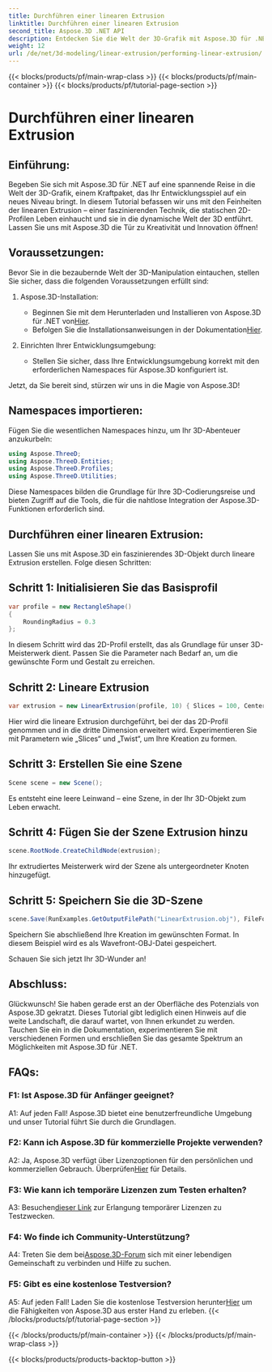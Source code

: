 ```yaml
---
title: Durchführen einer linearen Extrusion
linktitle: Durchführen einer linearen Extrusion
second_title: Aspose.3D .NET API
description: Entdecken Sie die Welt der 3D-Grafik mit Aspose.3D für .NET. Durchführen der linearen Extrusion in dieser Schritt-für-Schritt-Anleitung.
weight: 12
url: /de/net/3d-modeling/linear-extrusion/performing-linear-extrusion/
---
```


{{< blocks/products/pf/main-wrap-class >}}
{{< blocks/products/pf/main-container >}}
{{< blocks/products/pf/tutorial-page-section >}}

# Durchführen einer linearen Extrusion

## Einführung:

Begeben Sie sich mit Aspose.3D für .NET auf eine spannende Reise in die Welt der 3D-Grafik, einem Kraftpaket, das Ihr Entwicklungsspiel auf ein neues Niveau bringt. In diesem Tutorial befassen wir uns mit den Feinheiten der linearen Extrusion – einer faszinierenden Technik, die statischen 2D-Profilen Leben einhaucht und sie in die dynamische Welt der 3D entführt. Lassen Sie uns mit Aspose.3D die Tür zu Kreativität und Innovation öffnen!

## Voraussetzungen:

Bevor Sie in die bezaubernde Welt der 3D-Manipulation eintauchen, stellen Sie sicher, dass die folgenden Voraussetzungen erfüllt sind:

1. Aspose.3D-Installation:
   -  Beginnen Sie mit dem Herunterladen und Installieren von Aspose.3D für .NET von[Hier](https://releases.aspose.com/3d/net/).
   -  Befolgen Sie die Installationsanweisungen in der Dokumentation[Hier](https://reference.aspose.com/3d/net/).

2. Einrichten Ihrer Entwicklungsumgebung:
   - Stellen Sie sicher, dass Ihre Entwicklungsumgebung korrekt mit den erforderlichen Namespaces für Aspose.3D konfiguriert ist.

Jetzt, da Sie bereit sind, stürzen wir uns in die Magie von Aspose.3D!

## Namespaces importieren:

Fügen Sie die wesentlichen Namespaces hinzu, um Ihr 3D-Abenteuer anzukurbeln:

```csharp
using Aspose.ThreeD;
using Aspose.ThreeD.Entities;
using Aspose.ThreeD.Profiles;
using Aspose.ThreeD.Utilities;
```

Diese Namespaces bilden die Grundlage für Ihre 3D-Codierungsreise und bieten Zugriff auf die Tools, die für die nahtlose Integration der Aspose.3D-Funktionen erforderlich sind.

## Durchführen einer linearen Extrusion:

Lassen Sie uns mit Aspose.3D ein faszinierendes 3D-Objekt durch lineare Extrusion erstellen. Folge diesen Schritten:

## Schritt 1: Initialisieren Sie das Basisprofil
```csharp
var profile = new RectangleShape()
{
    RoundingRadius = 0.3
};
```

In diesem Schritt wird das 2D-Profil erstellt, das als Grundlage für unser 3D-Meisterwerk dient. Passen Sie die Parameter nach Bedarf an, um die gewünschte Form und Gestalt zu erreichen.

## Schritt 2: Lineare Extrusion
```csharp
var extrusion = new LinearExtrusion(profile, 10) { Slices = 100, Center = true, Twist = 360, TwistOffset = new Vector3(10, 0, 0) };
```

Hier wird die lineare Extrusion durchgeführt, bei der das 2D-Profil genommen und in die dritte Dimension erweitert wird. Experimentieren Sie mit Parametern wie „Slices“ und „Twist“, um Ihre Kreation zu formen.

## Schritt 3: Erstellen Sie eine Szene
```csharp
Scene scene = new Scene();
```

Es entsteht eine leere Leinwand – eine Szene, in der Ihr 3D-Objekt zum Leben erwacht.

## Schritt 4: Fügen Sie der Szene Extrusion hinzu
```csharp
scene.RootNode.CreateChildNode(extrusion);
```

Ihr extrudiertes Meisterwerk wird der Szene als untergeordneter Knoten hinzugefügt.

## Schritt 5: Speichern Sie die 3D-Szene
```csharp
scene.Save(RunExamples.GetOutputFilePath("LinearExtrusion.obj"), FileFormat.WavefrontOBJ);
```

Speichern Sie abschließend Ihre Kreation im gewünschten Format. In diesem Beispiel wird es als Wavefront-OBJ-Datei gespeichert.

Schauen Sie sich jetzt Ihr 3D-Wunder an!

## Abschluss:

Glückwunsch! Sie haben gerade erst an der Oberfläche des Potenzials von Aspose.3D gekratzt. Dieses Tutorial gibt lediglich einen Hinweis auf die weite Landschaft, die darauf wartet, von Ihnen erkundet zu werden. Tauchen Sie ein in die Dokumentation, experimentieren Sie mit verschiedenen Formen und erschließen Sie das gesamte Spektrum an Möglichkeiten mit Aspose.3D für .NET.

## FAQs:

### F1: Ist Aspose.3D für Anfänger geeignet?

A1: Auf jeden Fall! Aspose.3D bietet eine benutzerfreundliche Umgebung und unser Tutorial führt Sie durch die Grundlagen.

### F2: Kann ich Aspose.3D für kommerzielle Projekte verwenden?

 A2: Ja, Aspose.3D verfügt über Lizenzoptionen für den persönlichen und kommerziellen Gebrauch. Überprüfen[Hier](https://purchase.aspose.com/buy) für Details.

### F3: Wie kann ich temporäre Lizenzen zum Testen erhalten?

 A3: Besuchen[dieser Link](https://purchase.aspose.com/temporary-license/) zur Erlangung temporärer Lizenzen zu Testzwecken.

### F4: Wo finde ich Community-Unterstützung?

 A4: Treten Sie dem bei[Aspose.3D-Forum](https://forum.aspose.com/c/3d/18) sich mit einer lebendigen Gemeinschaft zu verbinden und Hilfe zu suchen.

### F5: Gibt es eine kostenlose Testversion?

 A5: Auf jeden Fall! Laden Sie die kostenlose Testversion herunter[Hier](https://releases.aspose.com/) um die Fähigkeiten von Aspose.3D aus erster Hand zu erleben.
{{< /blocks/products/pf/tutorial-page-section >}}

{{< /blocks/products/pf/main-container >}}
{{< /blocks/products/pf/main-wrap-class >}}

{{< blocks/products/products-backtop-button >}}
